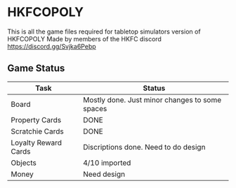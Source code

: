 # HKFCOPOLY
This is all the game files required for tabletop simulators version of HKFCOPOLY
Made by members of the HKFC discord https://discord.gg/Svjka6Pebp

## Game Status
| Task | Status |
| --- | ----------- |
| Board | Mostly done. Just minor changes to some spaces |
| Property Cards | DONE |
| Scratchie Cards | DONE |
| Loyalty Reward Cards | Discriptions done. Need to do design |
| Objects | 4/10 imported |
| Money | Need design |
